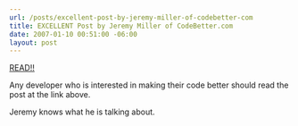 ```yaml
---
url: /posts/excellent-post-by-jeremy-miller-of-codebetter-com
title: EXCELLENT Post by Jeremy Miller of CodeBetter.com
date: 2007-01-10 00:51:00 -06:00
layout: post
---
```


[READ!!](http://codebetter.com/blogs/jeremy.miller/archive/2007/01/08/Orthogonal-Code.aspx)

Any developer who is interested in making their code better should read the post at the link above.

Jeremy knows what he is talking about.
